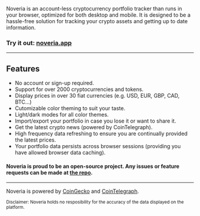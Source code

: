 

Noveria is an account-less cryptocurrency portfolio tracker than runs in your browser, optimized for both desktop and mobile. It is designed to be a hassle-free solution for tracking your crypto assets and getting up to date information.

###  Try it out: [noveria.app](https://www.noveria.app)
___

## Features
- No account or sign-up required.
- Support for over 2000 cryptocurrencies and tokens.
- Display prices in over 30 fiat currencies (e.g. USD, EUR, GBP, CAD, BTC...)
- Cutomizable color theming to suit your taste.
- Light/dark modes for all color themes.
- Import/export your portfolio in case you lose it or want to share it.
- Get the latest crypto news (powered by CoinTelegraph).
- High frequency data refreshing to ensure you are continually provided the latest prices.
- Your portfolio data persists across browser sessions (providing you have allowed browser data caching).

#### Noveria is proud to be an open-source project. Any issues or feature requests can be made at [the repo](https://github.com/strawberrysunset/noveria/).

___

Noveria is powered by [CoinGecko](https://www.coingecko.com/en) and [CoinTelegraph](https://cointelegraph.com/). 

<sub>Disclaimer: Noveria holds no resposibility for the accuracy of the data displayed on the platform.</sub>

